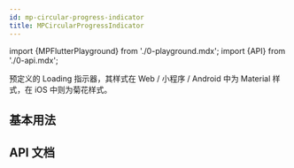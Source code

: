```yaml
---
id: mp-circular-progress-indicator
title: MPCircularProgressIndicator
---
```


import {MPFlutterPlayground} from './0-playground.mdx';
import {API} from './0-api.mdx';

预定义的 Loading 指示器，其样式在 Web / 小程序 / Android 中为 Material 样式，在 iOS 中则为菊花样式。

## 基本用法

<MPFlutterPlayground source="/zh/samples/loading.txt" height="500px" />

## API 文档

<API name="size" 
     type="double" 
     desc="指示器的大小" 
     more="非必填,默认值为 36" />

<API name="color" 
     type="Color" 
     desc="指示器的颜色" 
     more="非必填,默认值为黑色" />


